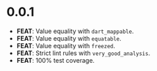 # 0.0.1

- **FEAT**: Value equality with `dart_mappable`.
- **FEAT**: Value equality with `equatable`.
- **FEAT**: Value equality with `freezed`.
- **FEAT**: Strict lint rules with `very_good_analysis`.
- **FEAT**: 100% test coverage.

